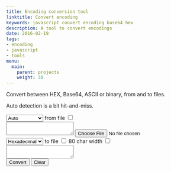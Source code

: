 ```yaml
---
title: Encoding conversion tool
linktitle: Convert encoding
keywords: javascript convert encoding base64 hex
description: A tool to convert encodings
date: 2016-02-19
tags:
- encoding
- javascript
- tools
menu:
  main:
    parent: projects
    weight: 30
---
```


Convert between HEX, Base64, ASCII or binary, from and to files.

<!--more-->

Auto detection is a bit hit-and-miss.

<select id="srcType">
  <option value="auto">Auto</option>
  <option value="hex">Hexadecimal</option>
  <option value="base64">Base64</option>
  <option value="ascii">ASCII</option>
  <option value="bin">Binary</option>
</select>
<label>from file <input type="checkbox" id="srcIsFile" value="1" /></label>
<br>
<textarea id="src" class="code"></textarea>
<input type="file" id="srcFile"></input>
<br>
<select id="dstType">
  <option value="hex">Hexadecimal</option>
  <option value="base64">Base64</option>
  <option value="ascii">ASCII</option>
  <option value="array">Byte array</option>
</select>
<label>to file <input type="checkbox" id="dstIsFile" value="1" /></label>
<label>80 char width <input type="checkbox" id="fixedWidth" value="1" /></label>
<br>
<textarea id="dst" class="code"></textarea>
<br>
<button id="convert">Convert</button>
<button id="srcReset">Clear</button>
</form>

<script src="/js/tools.js"></script>
